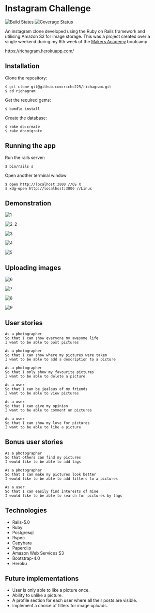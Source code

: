 Instagram Challenge
===================
[![Build Status](https://travis-ci.org/richo225/richagram.svg?branch=master)](https://travis-ci.org/richo225/richagram)
[![Coverage Status](https://coveralls.io/repos/github/richo225/richagram/badge.svg?branch=master)](https://coveralls.io/github/richo225/richagram?branch=master)

An instagram clone developed using the Ruby on Rails framework and utilising Amazon S3 for image storage. This was a project created over a single weekend during my 8th week of the [Makers Academy](https://github.com/makersacademy) bootcamp.

https://richagram.herokuapp.com/

Installation
------------
Clone the repository:
```
$ git clone git@github.com:richo225/richagram.git
$ cd richagram
```
Get the required gems:
```
$ bundle install
```
Create the database:
```
$ rake db:create
$ rake db:migrate
```

Running the app
---------------
Run the rails server:
```
$ bin/rails s
```
Open another terminal window
```
$ open http://localhost:3000 //OS X
$ xdg-open http://localhost:3000 //Linux
```

Demonstration
-------------
![1](https://cloud.githubusercontent.com/assets/18379191/18226133/21f00ad4-71fb-11e6-9386-1e4f9c9f76f8.png)

![2_2](https://cloud.githubusercontent.com/assets/18379191/18226132/21edf6fe-71fb-11e6-826d-344112ef7238.png)

![3](https://cloud.githubusercontent.com/assets/18379191/18226134/22005f7e-71fb-11e6-8cfa-b4f4c108e40d.png)

![4](https://cloud.githubusercontent.com/assets/18379191/18226135/2204b0b0-71fb-11e6-91d9-5dda6a0de2c9.png)

![5](https://cloud.githubusercontent.com/assets/18379191/18226136/220aea16-71fb-11e6-935c-4ada89cf0716.png)

Uploading images
----------------

![6](https://cloud.githubusercontent.com/assets/18379191/18226137/220b4dbc-71fb-11e6-964e-5c4b397fdb4b.png)

![7](https://cloud.githubusercontent.com/assets/18379191/18226139/220fdbb6-71fb-11e6-9689-63b058bd911c.png)

![8](https://cloud.githubusercontent.com/assets/18379191/18226138/220c6dfa-71fb-11e6-8975-c82d4cbdb149.png)

![9](https://cloud.githubusercontent.com/assets/18379191/18226140/22137078-71fb-11e6-846f-395cc7ec32b0.png)

User stories
------------
```
As a photographer
So that I can show everyone my awesome life
I want to be able to post pictures

As a photographer
So that I can show where my pictures were taken
I want to be able to add a description to a picture

As a photographer
So that I only show my favourite pictures
I want to be able to delete a picture
```
```
As a user
So that I can be jealous of my friends
I want to be able to view pictures

As a user
So that I can give my opinion
I want to be able to comment on pictures

As a user
So that I can show my love for pictures
I want to be able to like a picture

```

Bonus user stories
------------------
```
As a photographer
So that others can find my pictures
I would like to be able to add tags

As a photographer
So that I can make my pictures look better
I would like to be able to add filters to a pictures

As a user
So that I can easily find interests of mine
I would like to be able to search for pictures by tags
```

Technologies
------------
* Rails-5.0
* Ruby
* Postgresql
* Rspec
* Capybara
* Paperclip
* Amazon Web Services S3
* Bootstrap-4.0
* Heroku

Future implementations
----------------------
- User is only able to like a picture once.
- Ability to unlike a picture.
- A profile section for each user where all their posts are visible.
- Implement a choice of filters for image uploads.
